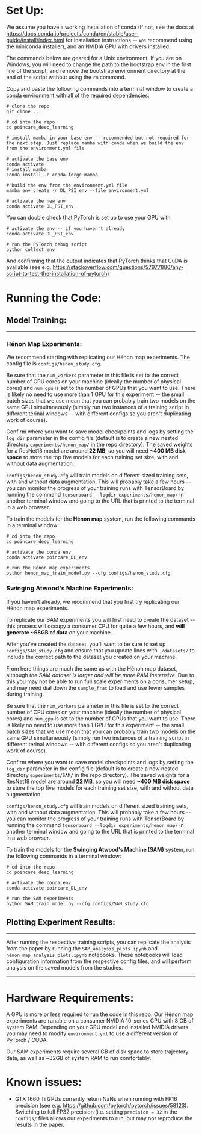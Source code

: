 # Set Up:

We assume you have a working installation of conda (If not, see the docs at https://docs.conda.io/projects/conda/en/stable/user-guide/install/index.html for installation instructions -- we recommend using the miniconda installer), and an NVIDIA GPU with drivers installed.

The commands below are geared for a Unix environment. If you are on Windows, you will need to change the path to the bootstrap env in the first line of the script, and remove the bootstrap environment directory at the end of the script without using the `rm` command.

Copy and paste the following commands into a terminal window to create a conda environment with all of the required dependencies:
```
# clone the repo
git clone ...

# cd into the repo
cd poincare_deep_learning

# install mamba in your base env -- recommended but not required for the next step. Just replace mamba with conda when we build the env from the environment.yml file

# activate the base env
conda activate
# install mamba
conda install -c conda-forge mamba

# build the env from the environment.yml file
mamba env create -n DL_PSI_env --file environment.yml

# activate the new env
conda activate DL_PSI_env
```

You can double check that PyTorch is set up to use your GPU with 
```
# activate the env -- if you haven't already
conda activate DL_PSI_env

# run the PyTorch debug script
python collect_env
```

And confirming that the output indicates that PyTorch thinks that CuDA is available (see e.g. https://stackoverflow.com/questions/57977880/any-script-to-test-the-installation-of-pytorch)

# Running the Code:

## **Model Training**: 
---
### Hénon Map Experiments:

We recommend starting with replicating our Hénon map experiments. The config file is `configs/henon_study.cfg`. 

Be sure that the `num_workers` parameter in this file is set to the correct number of CPU cores on your machine (ideally the number of physical cores) and `num_gpu` is set to the number of GPUs that you want to use. There is likely no need to use more than 1 GPU for this experiment -- the small batch sizes that we use mean that you can probably train two models on the same GPU simultaneously (simply run two instances of a training script in different terinal windows -- with different configs so you aren't duplicating work of course).

Confirm where you want to save model checkpoints and logs by setting the `log_dir` parameter in the config file (default is to create a new nested directory `experiments/henon_map/` in the repo directory). The saved weights for a ResNet18 model are around **22 MB**, so you will need **~400 MB disk space** to store the top five models for each training set size, with and without data augmentation.

`configs/henon_study.cfg` will train models on different sized training sets, with and without data augmentation. This will probably take a few hours -- you can monitor the progress of your training runs with TensorBoard by running the command `tensorboard --logdir experiments/henon_map/` in another terminal window and going to the URL that is printed to the terminal in a web browser.

To train the models for the **Hénon map** system, run the following commands in a terminal window:

```
# cd into the repo
cd poincare_deep_learning

# activate the conda env
conda activate poincare_DL_env

# run the Hénon map experiments
python henon_map_train_model.py --cfg configs/henon_study.cfg
```

### Swinging Atwood's Machine Experiments:
If you haven't already, we recommend that you first try replicating our Hénon map experiments. 

To replicate our SAM experiments you will first need to create the dataset -- this process will occupy a consumer CPU for quite a few hours, and **will generate ~68GB of data** on your machine. 

After you've created the dataset, you'll want to be sure to set up `configs/SAM_study.cfg` and ensure that you update lines with `./datasets/` to include the correct path to the dataset you created on your machine. 

From here things are much the same as with the Hénon map dataset, although *the SAM dataset is larger and will be more RAM instensive*. Due to this you may not be able to run full scale experiments on a consumer setup, and may need dial down the `sample_frac` to load and use fewer samples during training.

<!-- Rather than directly splitting stored data into train/validation/test splits, we instead use lookup tables which are in turn split. These lookup tables tell us what .npz file the trajectory data is located in, as well as information about the sample (parameter value, as well as the corresponding logfile for the dataset generation run). -->

Be sure that the `num_workers` parameter in this file is set to the correct number of CPU cores on your machine (ideally the number of physical cores) and `num_gpu` is set to the number of GPUs that you want to use. There is likely no need to use more than 1 GPU for this experiment -- the small batch sizes that we use mean that you can probably train two models on the same GPU simultaneously (simply run two instances of a training script in different terinal windows -- with different configs so you aren't duplicating work of course).

Confirm where you want to save model checkpoints and logs by setting the `log_dir` parameter in the config file (default is to create a new nested directory `experiments/SAM/` in the repo directory). The saved weights for a ResNet18 model are around **22 MB**, so you will need **~400 MB disk space** to store the top five models for each training set size, with and without data augmentation.

`configs/henon_study.cfg` will train models on different sized training sets, with and without data augmentation. This will probably take a few hours -- you can monitor the progress of your training runs with TensorBoard by running the command `tensorboard --logdir experiments/henon_map/` in another terminal window and going to the URL that is printed to the terminal in a web browser.

To train the models for the **Swinging Atwood's Machine (SAM)** system, run the following commands in a terminal window:
```
# cd into the repo
cd poincare_deep_learning

# activate the conda env
conda activate poincare_DL_env

# run the SAM experiments
python SAM_train_model.py --cfg configs/SAM_study.cfg
```
    
## **Plotting Experiment Results**:

---
After running the respective training scripts, you can replicate the analysis from the paper by running the `SAM_analysis_plots.ipynb` and `hénon_map_analysis_plots.ipynb` notebooks. These notebooks will load configuration information from the respective config files, and will perform analysis on the saved models from the studies.

---

# Hardware Requirements:
<!-- --- -->
A GPU is more or less required to run the code in this repo. Our Hénon map experiments are runable on a consumer NVIDIA 10-series GPU with 8 GB of system RAM. Depending on your GPU model and installed NVIDIA drivers you may need to modify `environment.yml` to use a different version of PyTorch / CUDA.

Our SAM experiments require several GB of disk space to store trajectory data, as well as ~32GB of system RAM to run comfortably.

# Known issues:
- GTX 1660 Ti GPUs currently return NaNs when running with FP16 precision (see e.g. https://github.com/pytorch/pytorch/issues/58123). Switching to full FP32 precision (i.e. setting `precision = 32` in the `configs/` files allows our experiments to run, but may not reproduce the results in the paper.
